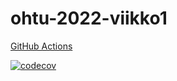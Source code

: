 # ohtu-2022-viikko1

[GitHub Actions](https://github.com/sanikemppainen/ohtu-2022-viikko1/workflows/CI/badge.svg)

[![codecov](https://codecov.io/gh/sanikemppainen/ohtu-2022-viikko1/branch/main/graph/badge.svg?token=PLOM1AS8GZ)](https://codecov.io/gh/sanikemppainen/ohtu-2022-viikko1)
